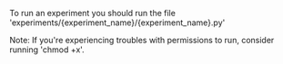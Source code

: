 To run an experiment you should run the file 'experiments/{experiment_name}/{experiment_name}.py'

Note: If you're experiencing troubles with permissions to run, consider running 'chmod +x'.